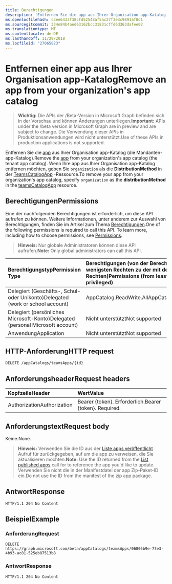 ```yaml
---
title: Berechtigungen
description: 'Entfernen Sie die app aus Ihrer Organisation app-Katalog (die Mandanten-app-Katalog). '
ms.openlocfilehash: c3ee6433f38cfd52548af5ac27f3e3c9891af8d1
ms.sourcegitcommit: 334e84b4aed63162bcc31831cffd6d363dafee02
ms.translationtype: MT
ms.contentlocale: de-DE
ms.lasthandoff: 11/29/2018
ms.locfileid: "27065823"
---
```

# <a name="remove-an-app-from-your-organizations-app-catalog"></a><span data-ttu-id="e2f19-103">Entfernen einer app aus Ihrer Organisation app-Katalog</span><span class="sxs-lookup"><span data-stu-id="e2f19-103">Remove an app from your organization's app catalog</span></span>

> <span data-ttu-id="e2f19-104">**Wichtig:** Die APIs der /Beta-Version in Microsoft Graph befinden sich in der Vorschau und können Änderungen unterliegen.</span><span class="sxs-lookup"><span data-stu-id="e2f19-104">**Important:** APIs under the /beta version in Microsoft Graph are in preview and are subject to change.</span></span> <span data-ttu-id="e2f19-105">Die Verwendung dieser APIs in Produktionsanwendungen wird nicht unterstützt.</span><span class="sxs-lookup"><span data-stu-id="e2f19-105">Use of these APIs in production applications is not supported.</span></span>

<span data-ttu-id="e2f19-106">Entfernen Sie die [app](../resources/teamsapp.md) aus Ihrer Organisation app-Katalog (die Mandanten-app-Katalog).</span><span class="sxs-lookup"><span data-stu-id="e2f19-106">Remove the [app](../resources/teamsapp.md) from your organization's app catalog (the tenant app catalog).</span></span> <span data-ttu-id="e2f19-107">Wenn Ihre app aus Ihrer Organisation app-Katalog entfernen möchten, geben Sie `organization` als die **DistributionMethod** in der [TeamsCatalogApp](../resources/teamsapp.md) -Ressource.</span><span class="sxs-lookup"><span data-stu-id="e2f19-107">To remove your app from your organization's app catalog, specify `organization` as the **distributionMethod** in the [teamsCatalogApp](../resources/teamsapp.md) resource.</span></span>

## <a name="permissions"></a><span data-ttu-id="e2f19-108">Berechtigungen</span><span class="sxs-lookup"><span data-stu-id="e2f19-108">Permissions</span></span>

<span data-ttu-id="e2f19-p103">Eine der nachfolgenden Berechtigungen ist erforderlich, um diese API aufrufen zu können. Weitere Informationen, unter anderem zur Auswahl von Berechtigungen, finden Sie im Artikel zum Thema [Berechtigungen](https://developer.microsoft.com/graph/docs/concepts/permissions_reference).</span><span class="sxs-lookup"><span data-stu-id="e2f19-p103">One of the following permissions is required to call this API. To learn more, including how to choose permissions, see [Permissions](https://developer.microsoft.com/graph/docs/concepts/permissions_reference).</span></span>

><span data-ttu-id="e2f19-111">**Hinweis:** Nur globale Administratoren können diese API aufrufen.</span><span class="sxs-lookup"><span data-stu-id="e2f19-111">**Note:** Only global administrators can call this API.</span></span> 

| <span data-ttu-id="e2f19-112">Berechtigungstyp</span><span class="sxs-lookup"><span data-stu-id="e2f19-112">Permission Type</span></span>                        | <span data-ttu-id="e2f19-113">Berechtigungen (von der Berechtigung mit den wenigsten Rechten zu der mit den meisten Rechten)</span><span class="sxs-lookup"><span data-stu-id="e2f19-113">Permissions (from least to most privileged)</span></span>|
|:----------------------------------     |:-------------|
| <span data-ttu-id="e2f19-114">Delegiert (Geschäfts-, Schul- oder Unikonto)</span><span class="sxs-lookup"><span data-stu-id="e2f19-114">Delegated (work or school account)</span></span>     | <span data-ttu-id="e2f19-115">AppCatalog.ReadWrite.All</span><span class="sxs-lookup"><span data-stu-id="e2f19-115">AppCatalog.ReadWrite.All</span></span> |
| <span data-ttu-id="e2f19-116">Delegiert (persönliches Microsoft-Konto)</span><span class="sxs-lookup"><span data-stu-id="e2f19-116">Delegated (personal Microsoft account)</span></span> | <span data-ttu-id="e2f19-117">Nicht unterstützt</span><span class="sxs-lookup"><span data-stu-id="e2f19-117">Not supported</span></span>|
| <span data-ttu-id="e2f19-118">Anwendung</span><span class="sxs-lookup"><span data-stu-id="e2f19-118">Application</span></span>                            | <span data-ttu-id="e2f19-119">Nicht unterstützt</span><span class="sxs-lookup"><span data-stu-id="e2f19-119">Not supported</span></span>|

## <a name="http-request"></a><span data-ttu-id="e2f19-120">HTTP-Anforderung</span><span class="sxs-lookup"><span data-stu-id="e2f19-120">HTTP request</span></span>
<!-- { "blockType": "ignored" } -->
```http
DELETE /appCatalogs/teamsApps/{id}
```

## <a name="request-headers"></a><span data-ttu-id="e2f19-121">Anforderungsheader</span><span class="sxs-lookup"><span data-stu-id="e2f19-121">Request headers</span></span>

| <span data-ttu-id="e2f19-122">Kopfzeile</span><span class="sxs-lookup"><span data-stu-id="e2f19-122">Header</span></span>        | <span data-ttu-id="e2f19-123">Wert</span><span class="sxs-lookup"><span data-stu-id="e2f19-123">Value</span></span>           |
|:--------------|:--------------  |
| <span data-ttu-id="e2f19-124">Authorization</span><span class="sxs-lookup"><span data-stu-id="e2f19-124">Authorization</span></span> | <span data-ttu-id="e2f19-p104">Bearer {token}. Erforderlich.</span><span class="sxs-lookup"><span data-stu-id="e2f19-p104">Bearer {token}. Required.</span></span>  |

## <a name="request-body"></a><span data-ttu-id="e2f19-127">Anforderungstext</span><span class="sxs-lookup"><span data-stu-id="e2f19-127">Request body</span></span>

<span data-ttu-id="e2f19-128">Keine.</span><span class="sxs-lookup"><span data-stu-id="e2f19-128">None.</span></span>

><span data-ttu-id="e2f19-129">**Hinweis:** Verwenden Sie die ID aus der [Liste apps veröffentlicht](./teamsapp-list.md) Aufruf für zurückgegeben, auf um die app zu verweisen, die Sie aktualisieren möchten.</span><span class="sxs-lookup"><span data-stu-id="e2f19-129">**Note:** Use the ID returned from the [List published apps](./teamsapp-list.md) call for to reference the app you'd like to update.</span></span> <span data-ttu-id="e2f19-130">Verwenden Sie nicht die in der Manifestdatei der app Zip-Paket-ID ein.</span><span class="sxs-lookup"><span data-stu-id="e2f19-130">Do not use the ID from the manifest of the zip app package.</span></span>

## <a name="response"></a><span data-ttu-id="e2f19-131">Antwort</span><span class="sxs-lookup"><span data-stu-id="e2f19-131">Response</span></span>

```
HTTP/1.1 204 No Content
```

## <a name="example"></a><span data-ttu-id="e2f19-132">Beispiel</span><span class="sxs-lookup"><span data-stu-id="e2f19-132">Example</span></span>

### <a name="request"></a><span data-ttu-id="e2f19-133">Anforderung</span><span class="sxs-lookup"><span data-stu-id="e2f19-133">Request</span></span>

```http
DELETE https://graph.microsoft.com/beta/appCatalogs/teamsApps/06805b9e-77e3-4b93-ac81-525eb87513b8
```

### <a name="response"></a><span data-ttu-id="e2f19-134">Antwort</span><span class="sxs-lookup"><span data-stu-id="e2f19-134">Response</span></span>

```http
HTTP/1.1 204 No Content
```
